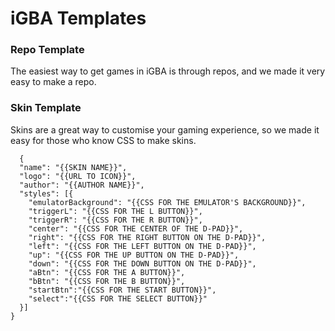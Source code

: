 # iGBA Templates

### Repo Template
The easiest way to get games in iGBA is through repos, and we made it very easy to make a repo.


### Skin Template
Skins are a great way to customise your gaming experience, so we made it easy for those who know CSS to make skins.
``` 
  {
  "name": "{{SKIN NAME}}",
  "logo": "{{URL TO ICON}}",
  "author": "{{AUTHOR NAME}}",
  "styles": [{
    "emulatorBackground": "{{CSS FOR THE EMULATOR'S BACKGROUND}}",
    "triggerL": "{{CSS FOR THE L BUTTON}}",
    "triggerR": "{{CSS FOR THE R BUTTON}}",
    "center": "{{CSS FOR THE CENTER OF THE D-PAD}}",
    "right": "{{CSS FOR THE RIGHT BUTTON ON THE D-PAD}}",
    "left": "{{CSS FOR THE LEFT BUTTON ON THE D-PAD}}",
    "up": "{{CSS FOR THE UP BUTTON ON THE D-PAD}}",
    "down": "{{CSS FOR THE DOWN BUTTON ON THE D-PAD}}",
    "aBtn": "{{CSS FOR THE A BUTTON}}",
    "bBtn": "{{CSS FOR THE B BUTTON}}",
    "startBtn":"{{CSS FOR THE START BUTTON}}",
    "select":"{{CSS FOR THE SELECT BUTTON}}"
  }]
}
```
